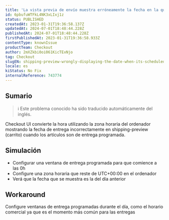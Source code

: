 ```yaml
---
title: 'La vista previa de envío muestra erróneamente la fecha en la que está programada la entrega'
id: 6pbufuWTFkL4NK3xLIxj1z
status: PUBLISHED
createdAt: 2023-01-31T19:36:58.137Z
updatedAt: 2024-07-01T18:48:44.228Z
publishedAt: 2024-07-01T18:48:44.228Z
firstPublishedAt: 2023-01-31T19:36:58.933Z
contentType: knownIssue
productTeam: Checkout
author: 2mXZkbi0oi061KicTExNjo
tag: Checkout
slugEN: shipping-preview-wrongly-displaying-the-date-when-its-scheduled-delivery
locale: es
kiStatus: No Fix
internalReference: 743774
---
```


## Sumario

>ℹ️ Este problema conocido ha sido traducido automáticamente del inglés.


Checkout UI convierte la hora utilizando la zona horaria del ordenador mostrando la fecha de entrega incorrectamente en shipping-preview (carrito) cuando los artículos son de entrega programada.



## Simulación



- Configurar una ventana de entrega programada para que comience a las 0h
- Configure una zona horaria que reste de UTC+00:00 en el ordenador
- Verá que la fecha que se muestra es la del día anterior



## Workaround


Configure ventanas de entrega programadas durante el día, como el horario comercial ya que es el momento más común para las entregas




